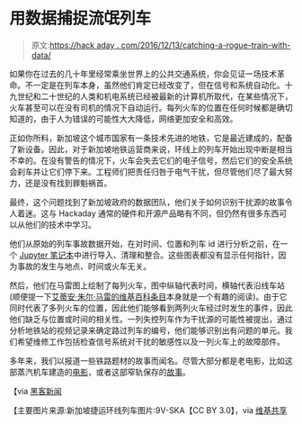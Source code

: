 # 用数据捕捉流氓列车

> 原文:[https://hack aday . com/2016/12/13/catching-a-rogue-train-with-data/](https://hackaday.com/2016/12/13/catching-a-rogue-train-with-data/)

如果你在过去的几十年里经常乘坐世界上的公共交通系统，你会见证一场技术革命。不一定是在列车本身，虽然他们肯定已经改变了，但在信号和系统自动化。十九世纪和二十世纪的人类和机电系统已经被最新的计算机所取代，在某些情况下，火车甚至可以在没有司机的情况下自动运行。每列火车的位置在任何时候都是确切知道的，由于人为错误的可能性大大降低，网络更加安全和高效。

正如你所料，新加坡这个城市国家有一条技术先进的地铁，它是最近建成的，配备了新设备。因此，对于新加坡地铁运营商来说，环线上的列车开始出现中断是相当不幸的。在没有警告的情况下，火车会失去它们的电子信号，然后它们的安全系统会刹车并让它们停下来。工程师们把责任归咎于电气干扰，但尽管他们尽了最大努力，还是没有找到罪魁祸首。

最终，这个问题找到了新加坡政府的数据团队，他们关于如何识别干扰源的故事令人着迷。这与 Hackaday 通常的硬件和开源产品略有不同，但仍然有很多东西可以从他们的技术中学习。

他们从原始的列车事故数据开始，在对时间、位置和列车 id 进行分析之前，在一个 [Jupyter 笔记本](http://jupyter.org/)中进行导入、清理和整合。这些图表都没有显示任何指针，因为事故的发生与地点、时间或火车无关。

然后，他们在马雷图上绘制了每列火车，图中纵轴代表时间，横轴代表沿线车站(顺便提一下[艾蒂安·朱尔·马雷的维基百科条目](https://en.wikipedia.org/wiki/Étienne-Jules_Marey)本身就是一个有趣的阅读)。由于它同时代表了多列火车的位置，因此他们能够看到两列火车经过时发生的事件，因此他们缺乏与位置或时间的相关性。一列失控列车作为干扰源的可能性被提出，通过分析地铁站的视频记录来确定路过列车的编号，他们能够识别出有问题的单元。我们希望维修工作包括检查信号系统对干扰的敏感性以及一列火车上的故障部件。

多年来，我们以报道一些铁路题材的故事而闻名。尽管大部分都是老电影，比如这部蒸汽机车建造的[电影](http://hackaday.com/2016/06/07/retrotechtacular-6207-a-study-in-steel/)，或者这部窄轨保存的[故事](http://hackaday.com/2016/03/04/rescuing-the-worlds-first-preserved-railway/)。

【via [黑客新闻](https://news.ycombinator.com/item?id=13156259)

【主要图片来源:新加坡捷运环线列车图片:9V-SKA【CC BY 3.0】，via [维基共享](https://commons.wikimedia.org/wiki/File:2_C830_in_KCD.JPG)